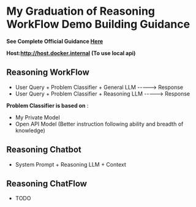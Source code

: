 # My Graduation of Reasoning WorkFlow Demo Building Guidance

**See Complete Official Guidance [Here](README_Guidance.md)**

**Host:http://host.docker.internal (To use local api)**


## Reasoning WorkFlow

- User Query + Problem Classifier + General LLM  -----> Response
- User Query + Problem Classifier + Reasoning LLM -----> Response

**Problem Classifier is based on** :
- My Private Model 
- Open API Model (Better instruction following ability and breadth of knowledge)


## Reasoning Chatbot

- System Prompt + Reasoning LLM + Context

## Reasoning ChatFlow

- TODO
